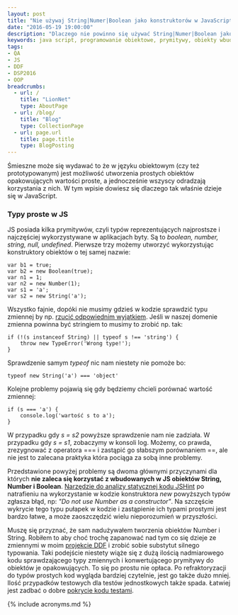 ```yaml
---
layout: post
title: "Nie używaj String|Numer|Boolean jako konstruktorów w JavaScript!"
date: "2016-05-19 19:00:00"
description: "Dlaczego nie powinno się używać String|Numer|Boolean jako konstruktorów w JavaScript?"
keywords: java script, programowanie obiektowe, prymitywy, obiekty wbudowane, obiekty podstawowe, typy proste, string, number, boolean, konstruktory, dobre  praktyki wytwarzania oprogramowania, refaktoryzacja
tags:
- QA
- JS
- DDF
- DSP2016
- OOP
breadcrumbs:
  - url: /
    title: "LionNet"
    type: AboutPage
  - url: /blog/
    title: "Blog"
    type: CollectionPage
  - url: page.url
    title: page.title
    type: BlogPosting
---
```


Śmieszne może się wydawać to że w języku obiektowym (czy też prototypowanym) jest 
możliwość utworzenia prostych obiektów opakowujących wartości proste, a 
jednocześnie wszyscy odradzają korzystania z nich. W tym wpisie dowiesz się dlaczego
tak właśnie dzieje się w JavaScript.

### Typy proste w JS

JS posiada kilka prymitywów, czyli typów reprezentujących najprostsze i najczęściej
wykorzystywane w aplikacjach byty. Są to *boolean, number, string, null, undefined*.
Pierwsze trzy możemy utworzyć wykorzystując konstruktory obiektów o tej samej nazwie:

    var b1 = true;
    var b2 = new Boolean(true);
    var n1 = 1;
    var n2 = new Number(1);
    var s1 = 'a';
    var s2 = new String('a');

Wszystko fajnie, dopóki nie musimy gdzieś w kodzie sprawdzić typu zmiennej by np.
[rzucić odpowiednim wyjątkiem][1]. Jeśli w naszej domenie zmienna powinna być 
stringiem to musimy to zrobić np. tak:

    if (!(s instanceof String) || typeof s !== 'string') {
        throw new TypeError('Wrong type!');
    }

Sprawdzenie samym *typeof* nic nam niestety nie pomoże bo:

    typeof new String('a') === 'object'

Kolejne problemy pojawią się gdy będziemy chcieli porównać wartość zmiennej:

    if (s === 'a') {
        console.log('wartość s to a');
    }

W przypadku gdy *s = s2* powyższe sprawdzenie nam nie zadziała. W przypadku gdy 
*s = s1*, zobaczymy w konsoli log. Możemy, co prawda, zrezygnować z operatora ===
i zastąpić go słabszym porównaniem ==, ale nie jest to zalecana praktyka która 
pociąga za sobą inne problemy.

Przedstawione powyżej problemy są dwoma głównymi przyczynami dla których **nie zaleca
się korzystać z wbudowanych w JS obiektów String, Number i Boolean**. [Narzędzie
do analizy statycznej kodu JSHint][2] po natrafieniu na wykorzystanie w kodzie 
konstruktora *new* powyższych typów zgłasza błąd, np: *"Do not use Number as a 
constructor"*. Na szczęście wykrycie tego typu pułapek w kodzie i zastąpienie
ich typami prostymi jest bardzo łatwe, a może zaoszczędzić wielu nieporozumień
w przyszłości. 

Muszę się przyznać, że sam nadużywałem tworzenia obiektów Number i String. Robiłem 
to aby choć trochę zapanować nad tym co się dzieje ze zmiennymi w moim [projekcie
DDF][3] i zrobić sobie substytut silnego typowania. Taki podejście niestety wiąże 
się z dużą ilością nadmiarowego kodu sprawdzającego typy zmiennych i konwertującego
prymitywy do obiektów je opakowujących. To się po prostu nie opłaca. Po 
refraktoryzacji do typów prostych kod wygląda bardziej czytelnie, jest go także
dużo mniej. Ilość przypadków testowych dla testów jednostkowych także spada.
Łatwiej jest zadbać o dobre [pokrycie kodu testami][4].

[1]: /2016/04/05/typy-wyjatkow-w-javascript.html
[2]: /2016/05/16/jshint-jakosc-kodu-js-pod-kontrola.html
[3]: https://github.com/maciejlew/drug-dose-framework
[4]: /2016/05/18/code-coverage-w-karma.html


{% include acronyms.md %}
